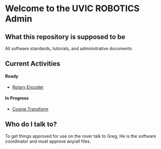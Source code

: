 # Welcome to the UVIC ROBOTICS Admin

## What this repository is supposed to be
All software standards, tutorials, and administrative documents

## Current Activities
#### Ready
 * [Rotary Encoder](/project_proposals/rotary_encoder.md)
#### In Progress
 * [Cosine Transform](/project_proposals/cosine_transform.md)

## Who do I talk to?
To get things approved for use on the rover talk to Greg, He is the software coordinator and must approve any/all files.

